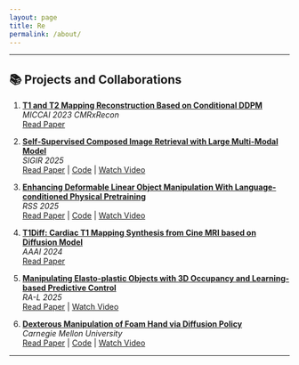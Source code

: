 ```yaml
---
layout: page
title: Re
permalink: /about/
---
```


---

## 📚 **Projects and Collaborations**

1. **[T1 and T2 Mapping Reconstruction Based on Conditional DDPM](https://link.springer.com/chapter/10.1007/978-3-031-52448-6_29)**  
   *MICCAI 2023 CMRxRecon*  
   [Read Paper](https://link.springer.com/chapter/10.1007/978-3-031-52448-6_29)

2. **[Self-Supervised Composed Image Retrieval with Large Multi-Modal Model](https://lulubots.github.io/files/CIR.pdf)**  
   *SIGIR 2025*  
   [Read Paper](https://lulubots.github.io/files/CIR.pdf) | [Code](https://github.com/LuluBots/CIR) | [Watch Video](https://drive.google.com/drive/folders/1R3CtRw7QjFZSGZi_NJ32HnB64LZ2S8Tl?usp=drive_link)

3. **[Enhancing Deformable Linear Object Manipulation With Language-conditioned Physical Pretraining](https://lulubots.github.io/files/DLO_no.pdf)**  
   *RSS 2025*  
   [Read Paper](https://lulubots.github.io/files/DLO_no.pdf) | [Code](https://github.com/YunxiTang/DLO-Transformer) | [Watch Video](https://drive.google.com/drive/folders/1K3LbCSwuhtlBZqWbwl0Btg7ehxWLDSGJ?usp=drive_link)

4. **[T1Diff: Cardiac T1 Mapping Synthesis from Cine MRI based on Diffusion Model](https://lulubots.github.io/files/T1Diff.pdf)**  
   *AAAI 2024*  
   [Read Paper](https://lulubots.github.io/files/T1Diff.pdf)

5. **[Manipulating Elasto-plastic Objects with 3D Occupancy and Learning-based Predictive Control](https://lulubots.github.io/files/Dough_no.pdf)**  
   *RA-L 2025*  
   [Read Paper](https://lulubots.github.io/files/Dough_no.pdf) | [Watch Video](https://drive.google.com/drive/folders/1LqlDTESkV0XhOsPiShaphkdWGxOWj6EH?usp=drive_link)

6. **[Dexterous Manipulation of Foam Hand via Diffusion Policy](https://drive.google.com/file/d/1hYUVsxyhiXEtXabWOoytsa8HlRqqGbKX/view?usp=drive_link)**  
   *Carnegie Mellon University*  
   [Read Paper](https://drive.google.com/file/d/1hYUVsxyhiXEtXabWOoytsa8HlRqqGbKX/view?usp=drive_link) | [Code](https://github.com/CMU-Foam-Hands-Lab/diff_foam) | [Watch Video](https://drive.google.com/drive/folders/1KEXPBYPwv0lbEvvZ6YWYVUTffquYh2OQ?usp=drive_link)

---